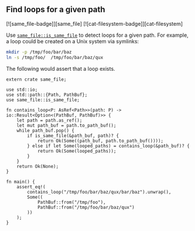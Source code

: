 ## Find loops for a given path

[![same_file-badge]][same_file] [![cat-filesystem-badge]][cat-filesystem]

Use [`same_file::is_same_file`] to detect loops for a given path.
For example, a loop could be created on a Unix system via symlinks:
```bash
mkdir -p /tmp/foo/bar/baz
ln -s /tmp/foo/  /tmp/foo/bar/baz/qux
```
The following would assert that a loop exists.

```rust,no_run
extern crate same_file;

use std::io;
use std::path::{Path, PathBuf};
use same_file::is_same_file;

fn contains_loop<P: AsRef<Path>>(path: P) -> io::Result<Option<(PathBuf, PathBuf)>> {
    let path = path.as_ref();
    let mut path_buf = path.to_path_buf();
    while path_buf.pop() {
        if is_same_file(&path_buf, path)? {
            return Ok(Some((path_buf, path.to_path_buf())));
        } else if let Some(looped_paths) = contains_loop(&path_buf)? {
            return Ok(Some(looped_paths));
        }
    }
    return Ok(None);
}

fn main() {
    assert_eq!(
        contains_loop("/tmp/foo/bar/baz/qux/bar/baz").unwrap(),
        Some((
            PathBuf::from("/tmp/foo"),
            PathBuf::from("/tmp/foo/bar/baz/qux")
        ))
    );
}
```

[`same_file::is_same_file`]: https://docs.rs/same-file/*/same_file/fn.is_same_file.html#method.is_same_file
